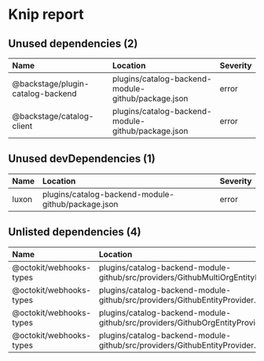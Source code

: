 # Knip report

## Unused dependencies (2)

| Name                              | Location     | Severity |
| :-------------------------------- | :----------- | :------- |
| @backstage/plugin-catalog-backend | plugins/catalog-backend-module-github/package.json | error    |
| @backstage/catalog-client         | plugins/catalog-backend-module-github/package.json | error    |

## Unused devDependencies (1)

| Name  | Location     | Severity |
| :---- | :----------- | :------- |
| luxon | plugins/catalog-backend-module-github/package.json | error    |

## Unlisted dependencies (4)

| Name                    | Location                                      | Severity |
| :---------------------- | :-------------------------------------------- | :------- |
| @octokit/webhooks-types | plugins/catalog-backend-module-github/src/providers/GithubMultiOrgEntityProvider.ts | error    |
| @octokit/webhooks-types | plugins/catalog-backend-module-github/src/providers/GithubEntityProvider.test.ts    | error    |
| @octokit/webhooks-types | plugins/catalog-backend-module-github/src/providers/GithubOrgEntityProvider.ts      | error    |
| @octokit/webhooks-types | plugins/catalog-backend-module-github/src/providers/GithubEntityProvider.ts         | error    |

